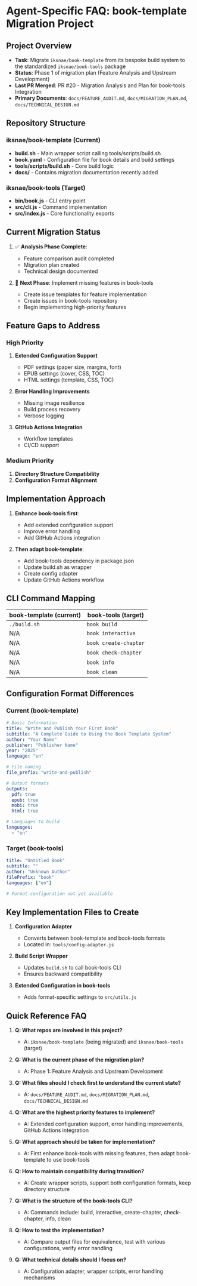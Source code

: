 # Agent-Specific FAQ: book-template Migration Project

## Project Overview

- **Task**: Migrate `iksnae/book-template` from its bespoke build system to the standardized `iksnae/book-tools` package
- **Status**: Phase 1 of migration plan (Feature Analysis and Upstream Development)
- **Last PR Merged**: PR #20 - Migration Analysis and Plan for book-tools Integration
- **Primary Documents**: `docs/FEATURE_AUDIT.md`, `docs/MIGRATION_PLAN.md`, `docs/TECHNICAL_DESIGN.md`

## Repository Structure

### iksnae/book-template (Current)
- **build.sh** - Main wrapper script calling tools/scripts/build.sh
- **book.yaml** - Configuration file for book details and build settings
- **tools/scripts/build.sh** - Core build logic 
- **docs/** - Contains migration documentation recently added

### iksnae/book-tools (Target)
- **bin/book.js** - CLI entry point
- **src/cli.js** - Command implementation
- **src/index.js** - Core functionality exports

## Current Migration Status

1. ✅ **Analysis Phase Complete**:
   - Feature comparison audit completed
   - Migration plan created
   - Technical design documented

2. 🔄 **Next Phase**: Implement missing features in book-tools
   - Create issue templates for feature implementation
   - Create issues in book-tools repository
   - Begin implementing high-priority features

## Feature Gaps to Address

### High Priority
1. **Extended Configuration Support**
   - PDF settings (paper size, margins, font)
   - EPUB settings (cover, CSS, TOC)
   - HTML settings (template, CSS, TOC)

2. **Error Handling Improvements**
   - Missing image resilience
   - Build process recovery
   - Verbose logging

3. **GitHub Actions Integration**
   - Workflow templates
   - CI/CD support

### Medium Priority
1. **Directory Structure Compatibility**
2. **Configuration Format Alignment**

## Implementation Approach

1. **Enhance book-tools first**:
   - Add extended configuration support
   - Improve error handling
   - Add GitHub Actions integration

2. **Then adapt book-template**:
   - Add book-tools dependency in package.json
   - Update build.sh as wrapper
   - Create config adapter
   - Update GitHub Actions workflow

## CLI Command Mapping

| book-template (current) | book-tools (target) |
|-------------------------|---------------------|
| `./build.sh` | `book build` |
| N/A | `book interactive` |
| N/A | `book create-chapter` |
| N/A | `book check-chapter` |
| N/A | `book info` |
| N/A | `book clean` |

## Configuration Format Differences

### Current (book-template)
```yaml
# Basic Information
title: "Write and Publish Your First Book"
subtitle: "A Complete Guide to Using the Book Template System"
author: "Your Name"
publisher: "Publisher Name"
year: "2025"
language: "en"

# File naming
file_prefix: "write-and-publish"

# Output formats
outputs:
  pdf: true
  epub: true
  mobi: true
  html: true

# Languages to build
languages:
  - "en"
```

### Target (book-tools)
```yaml
title: "Untitled Book"
subtitle: ""
author: "Unknown Author"
filePrefix: "book"
languages: ["en"]

# Format configuration not yet available
```

## Key Implementation Files to Create

1. **Configuration Adapter**
   - Converts between book-template and book-tools formats
   - Located in: `tools/config-adapter.js`

2. **Build Script Wrapper**
   - Updates `build.sh` to call book-tools CLI
   - Ensures backward compatibility

3. **Extended Configuration in book-tools**
   - Adds format-specific settings to `src/utils.js`

## Quick Reference FAQ

1. **Q: What repos are involved in this project?**
   - A: `iksnae/book-template` (being migrated) and `iksnae/book-tools` (target)

2. **Q: What is the current phase of the migration plan?**
   - A: Phase 1: Feature Analysis and Upstream Development

3. **Q: What files should I check first to understand the current state?**
   - A: `docs/FEATURE_AUDIT.md`, `docs/MIGRATION_PLAN.md`, `docs/TECHNICAL_DESIGN.md`

4. **Q: What are the highest priority features to implement?**
   - A: Extended configuration support, error handling improvements, GitHub Actions integration

5. **Q: What approach should be taken for implementation?**
   - A: First enhance book-tools with missing features, then adapt book-template to use book-tools

6. **Q: How to maintain compatibility during transition?**
   - A: Create wrapper scripts, support both configuration formats, keep directory structure

7. **Q: What is the structure of the book-tools CLI?**
   - A: Commands include: build, interactive, create-chapter, check-chapter, info, clean

8. **Q: How to test the implementation?**
   - A: Compare output files for equivalence, test with various configurations, verify error handling

9. **Q: What technical details should I focus on?**
   - A: Configuration adapter, wrapper scripts, error handling mechanisms
